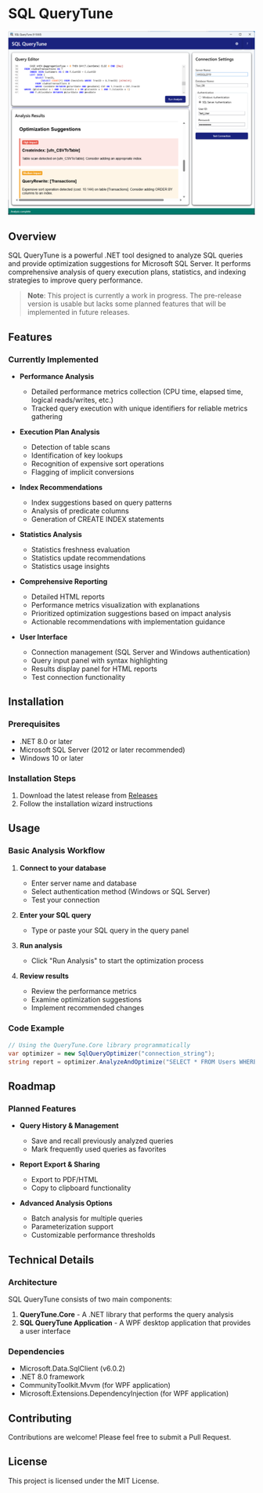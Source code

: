 # SQL QueryTune

![SQL QueryTune Application](./images/QueryTune.png)

## Overview

SQL QueryTune is a powerful .NET tool designed to analyze SQL queries and provide optimization suggestions for Microsoft SQL Server. It performs comprehensive analysis of query execution plans, statistics, and indexing strategies to improve query performance.

> **Note**: This project is currently a work in progress. The pre-release version is usable but lacks some planned features that will be implemented in future releases.

## Features

### Currently Implemented

- **Performance Analysis**
  - Detailed performance metrics collection (CPU time, elapsed time, logical reads/writes, etc.)
  - Tracked query execution with unique identifiers for reliable metrics gathering
  
- **Execution Plan Analysis**
  - Detection of table scans
  - Identification of key lookups
  - Recognition of expensive sort operations
  - Flagging of implicit conversions

- **Index Recommendations**
  - Index suggestions based on query patterns
  - Analysis of predicate columns
  - Generation of CREATE INDEX statements

- **Statistics Analysis**
  - Statistics freshness evaluation
  - Statistics update recommendations
  - Statistics usage insights

- **Comprehensive Reporting**
  - Detailed HTML reports
  - Performance metrics visualization with explanations
  - Prioritized optimization suggestions based on impact analysis
  - Actionable recommendations with implementation guidance

- **User Interface**
  - Connection management (SQL Server and Windows authentication)
  - Query input panel with syntax highlighting
  - Results display panel for HTML reports
  - Test connection functionality

## Installation

### Prerequisites

- .NET 8.0 or later
- Microsoft SQL Server (2012 or later recommended)
- Windows 10 or later 

### Installation Steps

1. Download the latest release from [Releases](https://github.com/git-dibidus/SQL-QueryTune/releases/tag/0.8.0)
2. Follow the installation wizard instructions

## Usage

### Basic Analysis Workflow

1. **Connect to your database**
   - Enter server name and database
   - Select authentication method (Windows or SQL Server)
   - Test your connection

2. **Enter your SQL query**
   - Type or paste your SQL query in the query panel

3. **Run analysis**
   - Click "Run Analysis" to start the optimization process

4. **Review results**
   - Review the performance metrics
   - Examine optimization suggestions
   - Implement recommended changes

### Code Example

```csharp
// Using the QueryTune.Core library programmatically
var optimizer = new SqlQueryOptimizer("connection_string");
string report = optimizer.AnalyzeAndOptimize("SELECT * FROM Users WHERE LastLoginDate > @date");
```

## Roadmap

### Planned Features

- **Query History & Management**
  - Save and recall previously analyzed queries
  - Mark frequently used queries as favorites

- **Report Export & Sharing**
  - Export to PDF/HTML
  - Copy to clipboard functionality

- **Advanced Analysis Options**
  - Batch analysis for multiple queries
  - Parameterization support
  - Customizable performance thresholds

## Technical Details

### Architecture

SQL QueryTune consists of two main components:

1. **QueryTune.Core** - A .NET library that performs the query analysis
2. **SQL QueryTune Application** - A WPF desktop application that provides a user interface

### Dependencies

- Microsoft.Data.SqlClient (v6.0.2)
- .NET 8.0 framework
- CommunityToolkit.Mvvm (for WPF application)
- Microsoft.Extensions.DependencyInjection (for WPF application)

## Contributing

Contributions are welcome! Please feel free to submit a Pull Request.

## License

This project is licensed under the MIT License.


